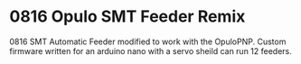 # 0816 Opulo SMT Feeder Remix
 0816 SMT Automatic Feeder modified to work with the OpuloPNP. Custom firmware written for an arduino nano with a servo sheild can run 12 feeders.
